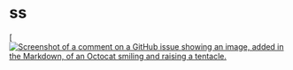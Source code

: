 # ss
[[![Screenshot of a comment on a GitHub issue showing an image, added in the Markdown, of an Octocat smiling and raising a tentacle.](https://img.freepik.com/free-vector/isolated-tree-white-background_1308-26130.jpg?size=626&ext=jpg&ga=GA1.1.1092137419.1692800035&semt=ais)](https://www.google.com)


